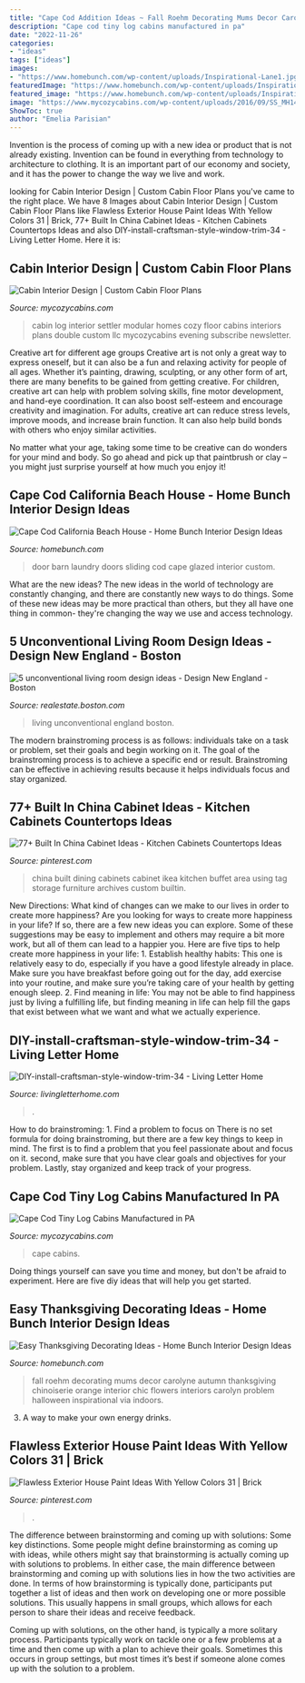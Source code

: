 ```yaml
---
title: "Cape Cod Addition Ideas ~ Fall Roehm Decorating Mums Decor Carolyne Autumn Thanksgiving Chinoiserie Orange Interior Chic Flowers Interiors Carolyn Problem Halloween Inspirational Via Indoors"
description: "Cape cod tiny log cabins manufactured in pa"
date: "2022-11-26"
categories:
- "ideas"
tags: ["ideas"]
images:
- "https://www.homebunch.com/wp-content/uploads/Inspirational-Lane1.jpg"
featuredImage: "https://www.homebunch.com/wp-content/uploads/Inspirational-Lane1.jpg"
featured_image: "https://www.homebunch.com/wp-content/uploads/Inspirational-Lane1.jpg"
image: "https://www.mycozycabins.com/wp-content/uploads/2016/09/SS_MH14_07-1024x768.jpg"
ShowToc: true
author: "Emelia Parisian"
---
```



Invention is the process of coming up with a new idea or product that is not already existing. Invention can be found in everything from technology to architecture to clothing. It is an important part of our economy and society, and it has the power to change the way we live and work.

	

		
looking for Cabin Interior Design | Custom Cabin Floor Plans you've came to the right place. We have 8 Images about Cabin Interior Design | Custom Cabin Floor Plans like Flawless Exterior House Paint Ideas With Yellow Colors 31 | Brick, 77+ Built In China Cabinet Ideas - Kitchen Cabinets Countertops Ideas and also DIY-install-craftsman-style-window-trim-34 - Living Letter Home. Here it is:
		
    
## Cabin Interior Design | Custom Cabin Floor Plans

<img loading=lazy src="https://www.mycozycabins.com/wp-content/uploads/2016/09/SettlerGR-1024x768.jpg" onerror="this.onerror=null;this.src='https://tse2.mm.bing.net/th?id=OIP.aq4n5qSmVXq77fxN-W14mgHaFj&amp;pid=15.1';" alt="Cabin Interior Design | Custom Cabin Floor Plans">

_Source: mycozycabins.com_

>cabin log interior settler modular homes cozy floor cabins interiors plans double custom llc mycozycabins evening subscribe newsletter. 

	

Creative art for different age groups
Creative art is not only a great way to express oneself, but it can also be a fun and relaxing activity for people of all ages. Whether it’s painting, drawing, sculpting, or any other form of art, there are many benefits to be gained from getting creative.
For children, creative art can help with problem solving skills, fine motor development, and hand-eye coordination. It can also boost self-esteem and encourage creativity and imagination. For adults, creative art can reduce stress levels, improve moods, and increase brain function. It can also help build bonds with others who enjoy similar activities.

No matter what your age, taking some time to be creative can do wonders for your mind and body. So go ahead and pick up that paintbrush or clay – you might just surprise yourself at how much you enjoy it!

    
## Cape Cod California Beach House - Home Bunch Interior Design Ideas

<img loading=lazy src="http://www.homebunch.com/wp-content/uploads/2017/05/Glazed-Barn-Door.jpg" onerror="this.onerror=null;this.src='https://tse4.mm.bing.net/th?id=OIP.Ez_IIdzEqYhfxFQUXjstpgHaLH&amp;pid=15.1';" alt="Cape Cod California Beach House - Home Bunch Interior Design Ideas">

_Source: homebunch.com_

>door barn laundry doors sliding cod cape glazed interior custom. 

	

What are the new ideas?
The new ideas in the world of technology are constantly changing, and there are constantly new ways to do things. Some of these new ideas may be more practical than others, but they all have one thing in common- they're changing the way we use and access technology.

    
## 5 Unconventional Living Room Design Ideas - Design New England - Boston

<img loading=lazy src="https://realestate.boston.com/wp-content/uploads/2016/12/12113477_10153201933284677_663688145044296902_o-1024x576.jpg" onerror="this.onerror=null;this.src='https://tse2.mm.bing.net/th?id=OIP.Bs7TL6_1vh7SRIdIo70akAHaEK&amp;pid=15.1';" alt="5 unconventional living room design ideas - Design New England - Boston">

_Source: realestate.boston.com_

>living unconventional england boston. 

	

The modern brainstroming process is as follows: individuals take on a task or problem, set their goals and begin working on it. The goal of the brainstroming process is to achieve a specific end or result. Brainstroming can be effective in achieving results because it helps individuals focus and stay organized.

    
## 77+ Built In China Cabinet Ideas - Kitchen Cabinets Countertops Ideas

<img loading=lazy src="https://i.pinimg.com/736x/a1/e6/ca/a1e6ca56078744d968ef578162e75dc2.jpg" onerror="this.onerror=null;this.src='https://tse3.mm.bing.net/th?id=OIP.jOiY1CC1gqopzVbO1LI_pQHaLJ&amp;pid=15.1';" alt="77+ Built In China Cabinet Ideas - Kitchen Cabinets Countertops Ideas">

_Source: pinterest.com_

>china built dining cabinets cabinet ikea kitchen buffet area using tag storage furniture archives custom builtin. 

	

New Directions: What kind of changes can we make to our lives in order to create more happiness?
Are you looking for ways to create more happiness in your life? If so, there are a few new ideas you can explore. Some of these suggestions may be easy to implement and others may require a bit more work, but all of them can lead to a happier you. Here are five tips to help create more happiness in your life: 1. Establish healthy habits: This one is relatively easy to do, especially if you have a good lifestyle already in place. Make sure you have breakfast before going out for the day, add exercise into your routine, and make sure you’re taking care of your health by getting enough sleep. 2. Find meaning in life: You may not be able to find happiness just by living a fulfilling life, but finding meaning in life can help fill the gaps that exist between what we want and what we actually experience.

    
## DIY-install-craftsman-style-window-trim-34 - Living Letter Home

<img loading=lazy src="https://www.livingletterhome.com/wp-content/uploads/2020/05/DIY-install-craftsman-style-window-trim-34.jpg" onerror="this.onerror=null;this.src='https://tse4.mm.bing.net/th?id=OIP.CANpOb5QzL58QTdFjsikrQHaLH&amp;pid=15.1';" alt="DIY-install-craftsman-style-window-trim-34 - Living Letter Home">

_Source: livingletterhome.com_

>. 

	

How to do brainstroming: 1. Find a problem to focus on
There is no set formula for doing brainstroming, but there are a few key things to keep in mind. The first is to find a problem that you feel passionate about and focus on it. second, make sure that you have clear goals and objectives for your problem. Lastly, stay organized and keep track of your progress.

    
## Cape Cod Tiny Log Cabins Manufactured In PA

<img loading=lazy src="https://www.mycozycabins.com/wp-content/uploads/2016/09/SS_MH14_07-1024x768.jpg" onerror="this.onerror=null;this.src='https://tse1.mm.bing.net/th?id=OIP.5FUzQ7AzN97ldUlGKTmFZAHaFj&amp;pid=15.1';" alt="Cape Cod Tiny Log Cabins Manufactured in PA">

_Source: mycozycabins.com_

>cape cabins. 

	

Doing things yourself can save you time and money, but don't be afraid to experiment. Here are five diy ideas that will help you get started.

    
## Easy Thanksgiving Decorating Ideas - Home Bunch Interior Design Ideas

<img loading=lazy src="https://www.homebunch.com/wp-content/uploads/Inspirational-Lane1.jpg" onerror="this.onerror=null;this.src='https://tse3.mm.bing.net/th?id=OIP.F37awAh5VAFJfiaZoGIBvQHaLJ&amp;pid=15.1';" alt="Easy Thanksgiving Decorating Ideas - Home Bunch Interior Design Ideas">

_Source: homebunch.com_

>fall roehm decorating mums decor carolyne autumn thanksgiving chinoiserie orange interior chic flowers interiors carolyn problem halloween inspirational via indoors. 

	

3. A way to make your own energy drinks.

    
## Flawless Exterior House Paint Ideas With Yellow Colors 31 | Brick

<img loading=lazy src="https://i.pinimg.com/736x/14/06/b8/1406b81149db5e069f2bc75e6e4fa539.jpg" onerror="this.onerror=null;this.src='https://tse3.mm.bing.net/th?id=OIP.oFNsys5rsCD10Gb7uS7_wQHaJ3&amp;pid=15.1';" alt="Flawless Exterior House Paint Ideas With Yellow Colors 31 | Brick">

_Source: pinterest.com_

>. 

	

The difference between brainstorming and coming up with solutions: Some key distinctions.
Some people might define brainstorming as coming up with ideas, while others might say that brainstorming is actually coming up with solutions to problems. In either case, the main difference between brainstorming and coming up with solutions lies in how the two activities are done.
In terms of how brainstorming is typically done, participants put together a list of ideas and then work on developing one or more possible solutions. This usually happens in small groups, which allows for each person to share their ideas and receive feedback.

Coming up with solutions, on the other hand, is typically a more solitary process. Participants typically work on tackle one or a few problems at a time and then come up with a plan to achieve their goals. Sometimes this occurs in group settings, but most times it’s best if someone alone comes up with the solution to a problem.

